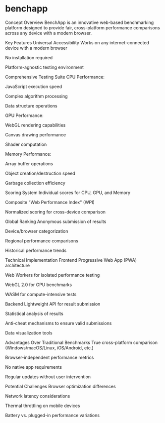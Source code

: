 # benchapp
Concept Overview
BenchApp is an innovative web-based benchmarking platform designed to provide fair, cross-platform performance comparisons across any device with a modern browser.

Key Features
Universal Accessibility
Works on any internet-connected device with a modern browser

No installation required

Platform-agnostic testing environment

Comprehensive Testing Suite
CPU Performance:

JavaScript execution speed

Complex algorithm processing

Data structure operations

GPU Performance:

WebGL rendering capabilities

Canvas drawing performance

Shader computation

Memory Performance:

Array buffer operations

Object creation/destruction speed

Garbage collection efficiency

Scoring System
Individual scores for CPU, GPU, and Memory

Composite "Web Performance Index" (WPI)

Normalized scoring for cross-device comparison

Global Ranking
Anonymous submission of results

Device/browser categorization

Regional performance comparisons

Historical performance trends

Technical Implementation
Frontend
Progressive Web App (PWA) architecture

Web Workers for isolated performance testing

WebGL 2.0 for GPU benchmarks

WASM for compute-intensive tests

Backend
Lightweight API for result submission

Statistical analysis of results

Anti-cheat mechanisms to ensure valid submissions

Data visualization tools

Advantages Over Traditional Benchmarks
True cross-platform comparison (Windows/macOS/Linux, iOS/Android, etc.)

Browser-independent performance metrics

No native app requirements

Regular updates without user intervention

Potential Challenges
Browser optimization differences

Network latency considerations

Thermal throttling on mobile devices

Battery vs. plugged-in performance variations
